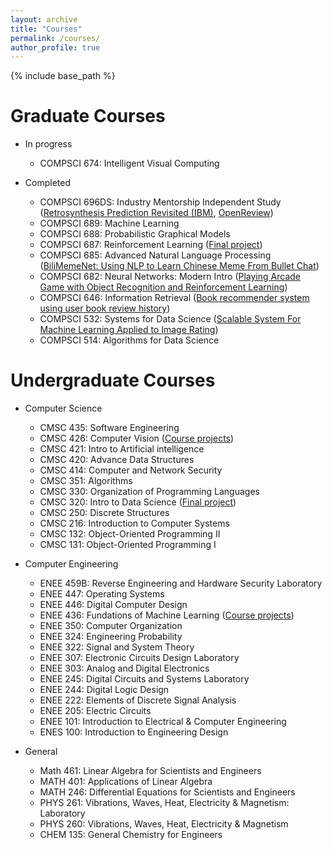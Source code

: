 ```yaml
---
layout: archive
title: "Courses"
permalink: /courses/
author_profile: true
---
```


{% include base_path %}

Graduate Courses
======
* In progress
    * COMPSCI 674: Intelligent Visual Computing

* Completed
    * COMPSCI 696DS: Industry Mentorship Independent Study ([Retrosynthesis Prediction Revisited (IBM)](https://research.ibm.com/publications/retrosynthesis-prediction-revisited), [OpenReview](https://openreview.net/forum?id=kLzFuf4GoC-))
    * COMPSCI 689: Machine Learning
    * COMPSCI 688: Probabilistic Graphical Models
    * COMPSCI 687: Reinforcement Learning ([Final project](https://github.com/h-tu/course_reports/blob/main/cs687/687_Final.pdf))
    * COMPSCI 685: Advanced Natural Language Processing ([BiliMemeNet: Using NLP to Learn Chinese Meme From Bullet Chat](https://github.com/h-tu/course_reports/blob/main/grad_projects/cs685_BiliMemeNet.pdf))
    * COMPSCI 682: Neural Networks: Modern Intro ([Playing Arcade Game with Object Recognition and Reinforcement Learning](https://github.com/h-tu/course_reports/blob/main/grad_projects/682_Final_Paper.pdf))
    * COMPSCI 646: Information Retrieval ([Book recommender system using user book review history](https://github.com/h-tu/course_reports/blob/main/grad_projects/CS646_Project.pdf))
    * COMPSCI 532: Systems for Data Science ([Scalable System For Machine Learning Applied to Image Rating](https://github.com/h-tu/course_reports/blob/main/grad_projects/532_Final_Report__2_.pdf))
    * COMPSCI 514: Algorithms for Data Science
    
Undergraduate Courses
======

* Computer Science
    * CMSC 435: Software Engineering
    * CMSC 426: Computer Vision ([Course projects](https://github.com/h-tu/course_reports/tree/main/cs426))
    * CMSC 421: Intro to Artificial intelligence
    * CMSC 420: Advance Data Structures
    * CMSC 414: Computer and Network Security
    * CMSC 351: Algorithms
    * CMSC 330: Organization of Programming Languages
    * CMSC 320: Intro to Data Science ([Final project](https://h-tu.github.io/cs320final/))
    * CMSC 250: Discrete Structures
    * CMSC 216: Introduction to Computer Systems
    * CMSC 132: Object-Oriented Programming II
    * CMSC 131: Object-Oriented Programming I

* Computer Engineering
    * ENEE 459B: Reverse Engineering and Hardware Security Laboratory
    * ENEE 447: Operating Systems
    * ENEE 446: Digital Computer Design
    * ENEE 436: Fundations of Machine Learning ([Course projects](https://github.com/h-tu/course_reports/tree/main/ee436))
    * ENEE 350: Computer Organization
    * ENEE 324: Engineering Probability
    * ENEE 322: Signal and System Theory
    * ENEE 307: Electronic Circuits Design Laboratory
    * ENEE 303: Analog and Digital Electronics
    * ENEE 245: Digital Circuits and Systems Laboratory
    * ENEE 244: Digital Logic Design
    * ENEE 222: Elements of Discrete Signal Analysis
    * ENEE 205: Electric Circuits
    * ENEE 101: Introduction to Electrical & Computer Engineering
    * ENES 100: Introduction to Engineering Design

* General
    * Math 461: Linear Algebra for Scientists and Engineers
    * MATH 401: Applications of Linear Algebra
    * MATH 246: Differential Equations for Scientists and Engineers
    * PHYS 261: Vibrations, Waves, Heat, Electricity & Magnetism: Laboratory
    * PHYS 260: Vibrations, Waves, Heat, Electricity & Magnetism
    * CHEM 135: General Chemistry for Engineers
